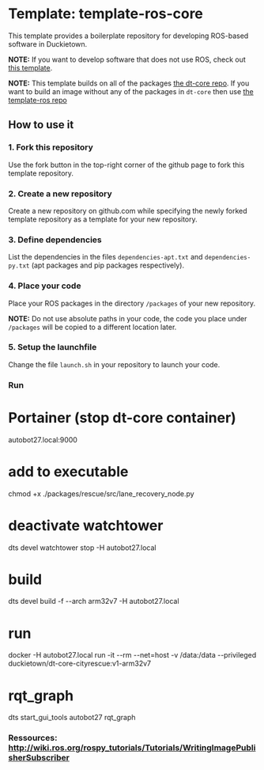 # Template: template-ros-core

This template provides a boilerplate repository
for developing ROS-based software in Duckietown.

**NOTE:** If you want to develop software that does not use
ROS, check out [this template](https://github.com/duckietown/template-basic).

**NOTE:** This template builds on all of the packages [the dt-core repo](https://github.com/duckietown/dt-core). If you want to build an image without any of the packages in `dt-core` then use [the template-ros repo](https://github.com/duckietown/template-ros)


## How to use it

### 1. Fork this repository

Use the fork button in the top-right corner of the github page to fork this template repository.


### 2. Create a new repository

Create a new repository on github.com while
specifying the newly forked template repository as
a template for your new repository.


### 3. Define dependencies

List the dependencies in the files `dependencies-apt.txt` and
`dependencies-py.txt` (apt packages and pip packages respectively).


### 4. Place your code

Place your ROS packages in the directory `/packages` of
your new repository.

**NOTE:** Do not use absolute paths in your code,
the code you place under `/packages` will be copied to
a different location later.


### 5. Setup the launchfile

Change the file `launch.sh` in your repository to
launch your code.

### Run
# Portainer (stop dt-core container)
autobot27.local:9000
# add to executable
chmod +x ./packages/rescue/src/lane_recovery_node.py
# deactivate watchtower
dts devel watchtower stop -H autobot27.local
# build
dts devel build -f --arch arm32v7 -H autobot27.local
# run
docker -H autobot27.local run -it --rm --net=host -v /data:/data --privileged duckietown/dt-core-cityrescue:v1-arm32v7
# rqt_graph
dts start_gui_tools autobot27
rqt_graph
### Ressources: http://wiki.ros.org/rospy_tutorials/Tutorials/WritingImagePublisherSubscriber
